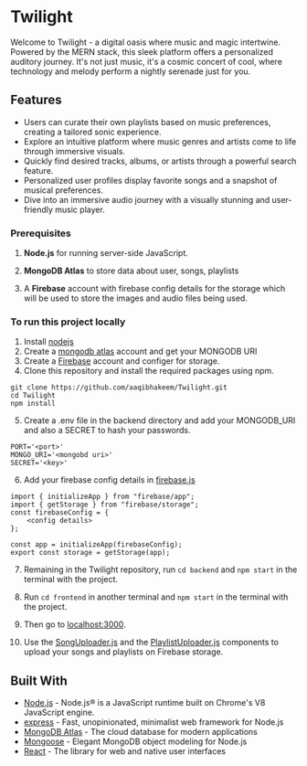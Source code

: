 # Twilight
Welcome to Twilight - a digital oasis where music and magic intertwine. Powered by the MERN stack, this sleek platform offers a personalized auditory journey. It's not just music, it's a cosmic concert of cool, where technology and melody perform a nightly serenade just for you.

## Features
* Users can curate their own playlists based on music preferences, creating a tailored sonic experience.
* Explore an intuitive platform where music genres and artists come to life through immersive visuals.
* Quickly find desired tracks, albums, or artists through a powerful search feature.
* Personalized user profiles display favorite songs and a snapshot of musical preferences.
* Dive into an immersive audio journey with a visually stunning and user-friendly music player.

### Prerequisites

1. **Node.js** for running server-side JavaScript. 

2. **MongoDB Atlas** to store data about user, songs, playlists

3. A **Firebase** account with firebase config details for the storage which will be used to store the images and audio files being used.

### To run this project locally
1. Install [nodejs](https://nodejs.org/en)
2. Create a [mongodb atlas](https://www.mongodb.com/atlas/database) account and get your MONGODB URI
3. Create a [Firebase](https://firebase.google.com/) account and configer for storage.
4. Clone this repository and install the required packages using npm.

```
git clone https://github.com/aaqibhakeem/Twilight.git
cd Twilight
npm install
```

5. Create a .env file in the backend directory and add your MONGODB_URI and also a SECRET to hash your passwords.

```
PORT='<port>'
MONGO_URI='<mongobd uri>'
SECRET='<key>'
```
6. Add your firebase config details in [firebase.js](https://aaqibhakeem/Twilight/Twilight/blob/main/frontend/src/firebase.js)

```
import { initializeApp } from "firebase/app";
import { getStorage } from "firebase/storage";
const firebaseConfig = {
    <config details>
};

const app = initializeApp(firebaseConfig);
export const storage = getStorage(app);
```

7. Remaining in the Twilight repository, run ```cd backend```  and ```npm start``` in the terminal with the project.  

9. Run ```cd frontend``` in another terminal and ```npm start``` in the terminal with the project.

10. Then go to [localhost:3000](http://localhost:3000/).

11. Use the [SongUploader.js](https://github.com/aaqibhakeem/Twilight/blob/main/frontend/src/components/SongUploader.js) and the [PlaylistUploader.js](https://github.com/aaqibhakeem/Twilight/blob/main/frontend/src/components/PlaylistUploader.js) components to upload your songs and playlists on Firebase storage.



## Built With

- [Node.js](https://nodejs.org) - Node.js® is a JavaScript runtime built on Chrome's V8 JavaScript engine.
- [express](https://expressjs.com//) - Fast, unopinionated, minimalist web framework for Node.js
- [MongoDB Atlas](https://www.mongodb.com/atlas/database) - The cloud database for modern applications
- [Mongoose](https://mongoosejs.com/) - Elegant MongoDB object modeling for Node.js
- [React](https://react.dev/) - The library for web and native user interfaces
